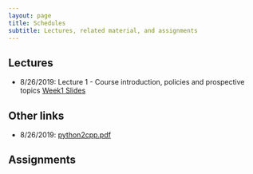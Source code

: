 ```yaml
---
layout: page
title: Schedules
subtitle: Lectures, related material, and assignments
---
```

## Lectures

 * 8/26/2019: Lecture 1 - Course introduction, policies and prospective topics [Week1 Slides][1]
 
## Other links

 * 8/26/2019: [python2cpp.pdf][0]

## Assignments 

[0]:{{site.url}}/lectures/python2cpp.pdf
[1]:{{site.url}}/lectures/csci2100_week1.pdf
